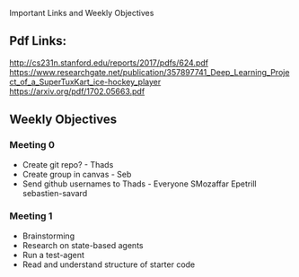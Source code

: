 Important Links and Weekly Objectives

## Pdf Links: 
http://cs231n.stanford.edu/reports/2017/pdfs/624.pdf
https://www.researchgate.net/publication/357897741_Deep_Learning_Project_of_a_SuperTuxKart_ice-hockey_player
https://arxiv.org/pdf/1702.05663.pdf


## Weekly Objectives

### Meeting 0
  - Create git repo? - Thads
  - Create group in canvas - Seb 
  - Send github usernames to Thads - Everyone
      SMozaffar
      Epetrill
      sebastien-savard


### Meeting 1
  - Brainstorming 
  - Research on state-based agents
  - Run a test-agent
  - Read and understand structure of starter code
